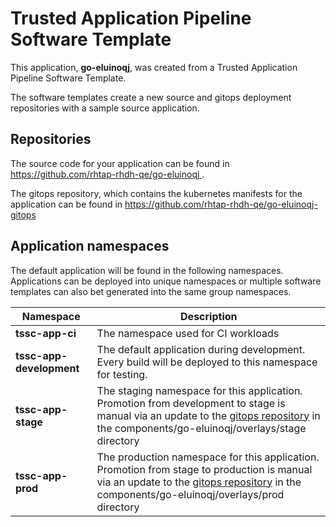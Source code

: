 # Trusted Application Pipeline Software Template

This application, **go-eluinoqj**, was created from a Trusted Application Pipeline Software Template.

The software templates create a new source and gitops deployment repositories with a sample source application. 

## Repositories

The source code for your application can be found in [https://github.com/rhtap-rhdh-qe/go-eluinoqj ](https://github.com/rhtap-rhdh-qe/go-eluinoqj ).
 
The gitops repository, which contains the kubernetes manifests for the application can be found in 
[https://github.com/rhtap-rhdh-qe/go-eluinoqj-gitops ](https://github.com/rhtap-rhdh-qe/go-eluinoqj-gitops ) 

## Application namespaces 

The default application will be found in the following namespaces. Applications can be deployed into unique namespaces or multiple software templates can also bet generated into the same group namespaces.  

|  Namespace   |  Description   |  
| -------- | -------- |
| **tssc-app-ci** | The namespace used for CI workloads |
| **tssc-app-development** | The default application during development. Every build will be deployed to this namespace for testing. |
| **tssc-app-stage** | The staging namespace for this application. Promotion from development to stage is manual via an update to the [gitops repository](https://github.com/rhtap-rhdh-qe/go-eluinoqj-gitops ) in the components/go-eluinoqj/overlays/stage directory |
| **tssc-app-prod** | The production namespace for this application. Promotion from stage to production is manual via an update to the [gitops repository](https://github.com/rhtap-rhdh-qe/go-eluinoqj-gitops ) in the components/go-eluinoqj/overlays/prod directory |
